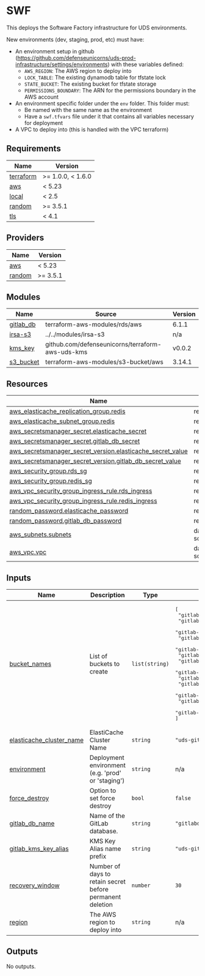 # SWF

This deploys the Software Factory infrastructure for UDS environments.

New environments (dev, staging, prod, etc) must have:
- An environment setup in github (https://github.com/defenseunicorns/uds-prod-infrastructure/settings/environments) with these variables defined:
  - `AWS_REGION`: The AWS region to deploy into
  - `LOCK_TABLE`: The existing dynamodb table for tfstate lock
  - `STATE_BUCKET`: The existing bucket for tfstate storage
  - `PERMISSIONS_BOUNDARY`: The ARN for the permissions boundary in the AWS account
- An environment specific folder under the `env` folder. This folder must:
  - Be named with the same name as the environment
  - Have a `swf.tfvars` file under it that contains all variables necessary for deployment
- A VPC to deploy into (this is handled with the VPC terraform)

<!-- BEGIN_TF_DOCS -->
## Requirements

| Name | Version |
|------|---------|
| <a name="requirement_terraform"></a> [terraform](#requirement\_terraform) | >= 1.0.0, < 1.6.0 |
| <a name="requirement_aws"></a> [aws](#requirement\_aws) | < 5.23 |
| <a name="requirement_local"></a> [local](#requirement\_local) | < 2.5 |
| <a name="requirement_random"></a> [random](#requirement\_random) | >= 3.5.1 |
| <a name="requirement_tls"></a> [tls](#requirement\_tls) | < 4.1 |

## Providers

| Name | Version |
|------|---------|
| <a name="provider_aws"></a> [aws](#provider\_aws) | < 5.23 |
| <a name="provider_random"></a> [random](#provider\_random) | >= 3.5.1 |

## Modules

| Name | Source | Version |
|------|--------|---------|
| <a name="module_gitlab_db"></a> [gitlab\_db](#module\_gitlab\_db) | terraform-aws-modules/rds/aws | 6.1.1 |
| <a name="module_irsa-s3"></a> [irsa-s3](#module\_irsa-s3) | ../../modules/irsa-s3 | n/a |
| <a name="module_kms_key"></a> [kms\_key](#module\_kms\_key) | github.com/defenseunicorns/terraform-aws-uds-kms | v0.0.2 |
| <a name="module_s3_bucket"></a> [s3\_bucket](#module\_s3\_bucket) | terraform-aws-modules/s3-bucket/aws | 3.14.1 |

## Resources

| Name | Type |
|------|------|
| [aws_elasticache_replication_group.redis](https://registry.terraform.io/providers/hashicorp/aws/latest/docs/resources/elasticache_replication_group) | resource |
| [aws_elasticache_subnet_group.redis](https://registry.terraform.io/providers/hashicorp/aws/latest/docs/resources/elasticache_subnet_group) | resource |
| [aws_secretsmanager_secret.elasticache_secret](https://registry.terraform.io/providers/hashicorp/aws/latest/docs/resources/secretsmanager_secret) | resource |
| [aws_secretsmanager_secret.gitlab_db_secret](https://registry.terraform.io/providers/hashicorp/aws/latest/docs/resources/secretsmanager_secret) | resource |
| [aws_secretsmanager_secret_version.elasticache_secret_value](https://registry.terraform.io/providers/hashicorp/aws/latest/docs/resources/secretsmanager_secret_version) | resource |
| [aws_secretsmanager_secret_version.gitlab_db_secret_value](https://registry.terraform.io/providers/hashicorp/aws/latest/docs/resources/secretsmanager_secret_version) | resource |
| [aws_security_group.rds_sg](https://registry.terraform.io/providers/hashicorp/aws/latest/docs/resources/security_group) | resource |
| [aws_security_group.redis_sg](https://registry.terraform.io/providers/hashicorp/aws/latest/docs/resources/security_group) | resource |
| [aws_vpc_security_group_ingress_rule.rds_ingress](https://registry.terraform.io/providers/hashicorp/aws/latest/docs/resources/vpc_security_group_ingress_rule) | resource |
| [aws_vpc_security_group_ingress_rule.redis_ingress](https://registry.terraform.io/providers/hashicorp/aws/latest/docs/resources/vpc_security_group_ingress_rule) | resource |
| [random_password.elasticache_password](https://registry.terraform.io/providers/hashicorp/random/latest/docs/resources/password) | resource |
| [random_password.gitlab_db_password](https://registry.terraform.io/providers/hashicorp/random/latest/docs/resources/password) | resource |
| [aws_subnets.subnets](https://registry.terraform.io/providers/hashicorp/aws/latest/docs/data-sources/subnets) | data source |
| [aws_vpc.vpc](https://registry.terraform.io/providers/hashicorp/aws/latest/docs/data-sources/vpc) | data source |

## Inputs

| Name | Description | Type | Default | Required |
|------|-------------|------|---------|:--------:|
| <a name="input_bucket_names"></a> [bucket\_names](#input\_bucket\_names) | List of buckets to create | `list(string)` | <pre>[<br>  "gitlab-artifacts",<br>  "gitlab-backups",<br>  "gitlab-ci-secure-files",<br>  "gitlab-dependency-proxy",<br>  "gitlab-lfs",<br>  "gitlab-mr-diffs",<br>  "gitlab-packages",<br>  "gitlab-pages",<br>  "gitlab-terraform-state",<br>  "gitlab-uploads",<br>  "gitlab-registry",<br>  "gitlab-runner-cache",<br>  "gitlab-tmp"<br>]</pre> | no |
| <a name="input_elasticache_cluster_name"></a> [elasticache\_cluster\_name](#input\_elasticache\_cluster\_name) | ElastiCache Cluster Name | `string` | `"uds-gitlab-cluster"` | no |
| <a name="input_environment"></a> [environment](#input\_environment) | Deployment environment (e.g. 'prod' or 'staging') | `string` | n/a | yes |
| <a name="input_force_destroy"></a> [force\_destroy](#input\_force\_destroy) | Option to set force destroy | `bool` | `false` | no |
| <a name="input_gitlab_db_name"></a> [gitlab\_db\_name](#input\_gitlab\_db\_name) | Name of the GitLab database. | `string` | `"gitlabdb"` | no |
| <a name="input_gitlab_kms_key_alias"></a> [gitlab\_kms\_key\_alias](#input\_gitlab\_kms\_key\_alias) | KMS Key Alias name prefix | `string` | `"uds-gitlab"` | no |
| <a name="input_recovery_window"></a> [recovery\_window](#input\_recovery\_window) | Number of days to retain secret before permanent deletion | `number` | `30` | no |
| <a name="input_region"></a> [region](#input\_region) | The AWS region to deploy into | `string` | n/a | yes |

## Outputs

No outputs.
<!-- END_TF_DOCS -->
